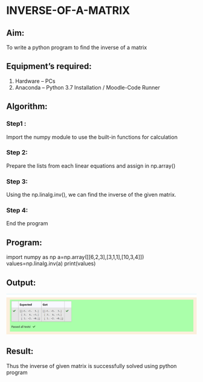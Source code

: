 # INVERSE-OF-A-MATRIX
## Aim:
To write a python program to find the inverse of a matrix
## Equipment’s required:
1. 	Hardware – PCs
2. 	Anaconda – Python 3.7 Installation / Moodle-Code Runner
## Algorithm:
### Step1 : 
Import the numpy module to use the built-in functions for calculation
### Step 2: 
Prepare the lists from each linear equations and assign in np.array()
### Step 3: 
Using the np.linalg.inv(), we can find the inverse of the given matrix.
### Step 4: 
End the program
## Program:
import numpy as np
a=np.array([[6,2,3],[3,1,1],[10,3,4]])
values=np.linalg.inv(a)
print(values)
## Output:
![output 1](AAA3.png)
## Result:
Thus the inverse of given matrix is successfully solved using python program

